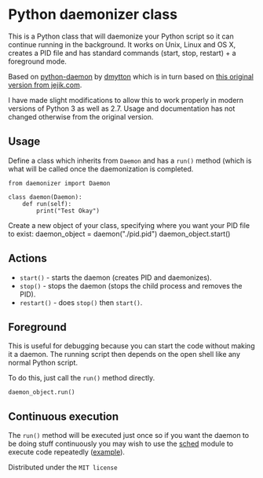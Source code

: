 Python daemonizer class
====================

This is a Python class that will daemonize your Python script so it can continue running in the background. It works on Unix, Linux and OS X, creates a PID file and has standard commands (start, stop, restart) + a foreground mode.

Based on [python-daemon](https://github.com/serverdensity/python-daemon) by [dmytton](https://github.com/dmytton) which is in turn based on [this original version from jejik.com](http://www.jejik.com/articles/2007/02/a_simple_unix_linux_daemon_in_python/).

I have made slight modifications to allow this to work properly in modern versions of Python 3 as well as 2.7. Usage and documentation has not changed otherwise from the original version.

Usage
---------------------

Define a class which inherits from `Daemon` and has a `run()` method (which is what will be called once the daemonization is completed.

	from daemonizer import Daemon
	
	class daemon(Daemon):
		def run(self):
			print("Test Okay")
  

Create a new object of your class, specifying where you want your PID file to exist:
  	daemon_object = daemon("./pid.pid")
  	daemon_object.start()	

Actions
---------------------

* `start()` - starts the daemon (creates PID and daemonizes).
* `stop()` - stops the daemon (stops the child process and removes the PID).
* `restart()` - does `stop()` then `start()`.

Foreground
---------------------

This is useful for debugging because you can start the code without making it a daemon. The running script then depends on the open shell like any normal Python script.

To do this, just call the `run()` method directly.

	daemon_object.run()

Continuous execution
---------------------

The `run()` method will be executed just once so if you want the daemon to be doing stuff continuously you may wish to use the [sched][1] module to execute code repeatedly ([example][2]).

Distributed under the `MIT license`

  [1]: http://docs.python.org/library/sched.html
  [2]: https://github.com/boxedice/sd-agent/blob/master/agent.py#L226
